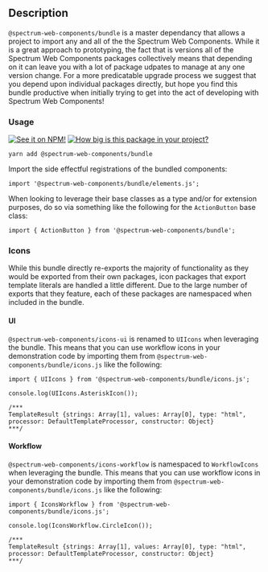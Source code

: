 ## Description

`@spectrum-web-components/bundle` is a master dependancy that allows a project to import any and all of the the Spectrum Web Components. While it is a great approach to prototyping, the fact that is versions all of the Spectrum Web Components packages collectively means that depending on it can leave you with a lot of package udpates to manage at any one version change. For a more predicatable upgrade process we suggest that you depend upon individual packages directly, but hope you find this bundle productive when initially trying to get into the act of developing with Spectrum Web Components!

### Usage

[![See it on NPM!](https://img.shields.io/npm/v/@spectrum-web-components/bundle?style=for-the-badge)](https://www.npmjs.com/package/@spectrum-web-components/bundle)
[![How big is this package in your project?](https://img.shields.io/bundlephobia/minzip/@spectrum-web-components/bundle?style=for-the-badge)](https://bundlephobia.com/result?p=@spectrum-web-components/bundle)

```
yarn add @spectrum-web-components/bundle
```

Import the side effectful registrations of the bundled components:

```
import '@spectrum-web-components/bundle/elements.js';
```

When looking to leverage their base classes as a type and/or for extension purposes, do so via something like the following for the `ActionButton` base class:

```
import { ActionButton } from '@spectrum-web-components/bundle';
```

### Icons

While this bundle directly re-exports the majority of functionality as they would be exported from their own packages, icon packages that export template literals are handled a little different. Due to the large number of exports that they feature, each of these packages are namespaced when included in the bundle.

#### UI

`@spectrum-web-components/icons-ui` is renamed to `UIIcons` when leveraging the bundle. This means that you can use workflow icons in your demonstration code by importing them from `@spectrum-web-components/bundle/icons.js` like the following:

```
import { UIIcons } from '@spectrum-web-components/bundle/icons.js';

console.log(UIIcons.AsteriskIcon());

/***
TemplateResult {strings: Array[1], values: Array[0], type: "html", processor: DefaultTemplateProcessor, constructor: Object}
***/
```

#### Workflow

`@spectrum-web-components/icons-workflow` is namespaced to `WorkflowIcons` when leveraging the bundle. This means that you can use workflow icons in your demonstration code by importing them from `@spectrum-web-components/bundle/icons.js` like the following:

```
import { IconsWorkflow } from '@spectrum-web-components/bundle/icons.js';

console.log(IconsWorkflow.CircleIcon());

/***
TemplateResult {strings: Array[1], values: Array[0], type: "html", processor: DefaultTemplateProcessor, constructor: Object}
***/
```
